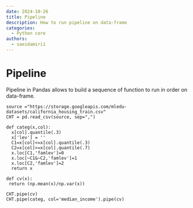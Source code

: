 ```yaml
---
date: 2024-10-26
title: Pipeline
description: How to run pipeline on data-frame
categories:
  - Python core
authors:
  - saeidamiri1
---
```


# Pipeline
Pipeline in Pandas allows to build a sequence of function to run in order on data-frame.
<!-- more -->

```
source ="https://storage.googleapis.com/mledu-datasets/california_housing_train.csv"
CHT = pd.read_csv(source, sep=",")

def categ(x,col):
  x[col].quantile(.3)
  x['lev'] = ''
  C1=x[col]<=x[col].quantile(.3)
  C2=x[col]>=x[col].quantile(.7)
  x.loc[C1,'famlev']=0
  x.loc[~C1&~C2,'famlev']=1
  x.loc[C2,'famlev']=2
  return x

def cv(x):
 return (np.mean(x)/np.var(x))

CHT.pipe(cv)
CHT.pipe(categ, col='median_income').pipe(cv)
```